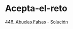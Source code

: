 # Acepta-el-reto

[446. Abuelas Falsas](http://www.aceptaelreto.com/problem/statement.php?id=446) - [Solución](/soluciones/446_Abuelas_Falsas.java)
